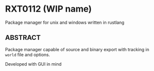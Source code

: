 # RXT0112 (WIP name)

Package manager for unix and windows written in rustlang

## ABSTRACT
Package manager capable of source and binary export with tracking in `world` file and options.

Developed with GUI in mind


